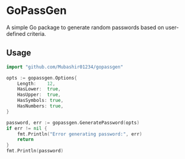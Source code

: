 # GoPassGen

A simple Go package to generate random passwords based on user-defined criteria.

## Usage

```go
import "github.com/Mubashir01234/gopassgen"

opts := gopassgen.Options{
	Length:    12,
	HasLower:  true,
	HasUpper:  true,
	HasSymbols: true,
	HasNumbers: true,
}

password, err := gopassgen.GeneratePassword(opts)
if err != nil {
	fmt.Println("Error generating password:", err)
	return
}
fmt.Println(password)
